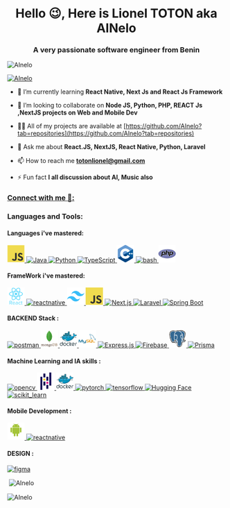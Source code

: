 <h1 align="center">Hello 😉, Here is Lionel TOTON aka AINelo</h1> 
<h3 align="center">A very passionate software engineer from Benin</h3>

<p align="left"> <img src="https://komarev.com/ghpvc/?username=AInelo&label=Profile%20views&color=0e75b6&style=flat" alt="AInelo" /> </p>

<p align="left"> <a href="https://github.com/ryo-ma/github-profile-trophy"><img src="https://github-profile-trophy.vercel.app/?username=AInelo" alt="AInelo" /></a> </p>

- 🌱 I’m currently learning **React Native, Next Js and React Js Framework**

- 👯 I’m looking to collaborate on **Node JS, Python, PHP, REACT Js ,NextJS projects on Web and Mobile Dev**

- 👨‍💻 All of my projects are available at [https://github.com/AInelo?tab=repositories](https://github.com/AInelo?tab=repositories)

- 💬 Ask me about **React.JS, NextJS, React Native, Python, Laravel**

- 📫 How to reach me **totonlionel@gmail.com**

- ⚡ Fun fact **I all discussion about AI, Music also**

<a href="https://wa.me/22996769716"> <h3 href="https://wa.me/22996769716" align="left">Connect with me 🫡:</h3> </a> 
<p align="left">
</p>
<h3 align="left">Languages and Tools:</h3>


<h4 align="left">Languages i've mastered:</h4>
<p align="left">
    <a href="https://developer.mozilla.org/en-US/docs/Web/JavaScript" target="_blank" rel="noreferrer">
        <img src="https://raw.githubusercontent.com/devicons/devicon/master/icons/javascript/javascript-original.svg" alt="JavaScript" width="40" height="40" />
    </a>
    <a href="https://www.java.com/" target="_blank" rel="noreferrer">
        <img src="https://www.vectorlogo.zone/logos/java/java-icon.svg" alt="Java" width="40" height="40" />
    </a>
    <a href="https://www.python.org/" target="_blank" rel="noreferrer">
        <img src="https://www.vectorlogo.zone/logos/python/python-icon.svg" alt="Python" width="40" height="40" />
    </a>
    <a href="https://www.typescriptlang.org/" target="_blank" rel="noreferrer">
        <img src="https://www.vectorlogo.zone/logos/typescriptlang/typescriptlang-icon.svg" alt="TypeScript" width="40" height="40" />
    </a>
    <a href="https://isocpp.org/" target="_blank" rel="noreferrer">
        <img src="https://raw.githubusercontent.com/devicons/devicon/master/icons/cplusplus/cplusplus-original.svg" alt="C++" width="40" height="40" />
    </a>
    <a href="https://www.gnu.org/software/bash/" target="_blank" rel="noreferrer">
        <img src="https://www.vectorlogo.zone/logos/gnu_bash/gnu_bash-icon.svg" alt="bash" width="40" height="40" />
    </a>
    <a href="https://www.php.net/" target="_blank" rel="noreferrer">
        <img src="https://raw.githubusercontent.com/devicons/devicon/master/icons/php/php-original.svg" alt="PHP" width="40" height="40" />
    </a>
</p>


<h4 align="left">FrameWork i've mastered:</h4>
<p align="left">
    <a href="https://reactjs.org/" target="_blank" rel="noreferrer"> 
        <img src="https://raw.githubusercontent.com/devicons/devicon/master/icons/react/react-original-wordmark.svg"
            alt="react" width="40" height="40" /> 
    </a> 
    <a href="https://reactnative.dev/" target="_blank" rel="noreferrer"> 
        <img src="https://reactnative.dev/img/header_logo.svg" alt="reactnative" width="40"
            height="40" /> 
    </a>
    <a href="https://tailwindcss.com/" target="_blank" rel="noreferrer">
        <img src="https://raw.githubusercontent.com/devicons/devicon/master/icons/tailwindcss/tailwindcss-original.svg" alt="Tailwind CSS" width="40" height="40" />
    </a>
    <a href="https://developer.mozilla.org/en-US/docs/Web/JavaScript" target="_blank" rel="noreferrer">
        <img src="https://raw.githubusercontent.com/voodootikigod/logo.js/master/js.png" alt="Vanilla JS" width="40" height="40" />
    </a>
    <a href="https://nextjs.org/" target="_blank" rel="noreferrer">
        <img src="https://iconape.com/wp-content/files/gm/82643/svg/next-js.svg" alt="Next.js" width="40" height="40" />
    </a>
    <a href="https://laravel.com/" target="_blank" rel="noreferrer">
        <img src="https://upload.wikimedia.org/wikipedia/commons/9/9a/Laravel.svg" alt="Laravel" width="40" height="40" />
    </a>
    <a href="https://spring.io/projects/spring-boot" target="_blank" rel="noreferrer">
        <img src="https://www.vectorlogo.zone/logos/springio/springio-icon.svg" alt="Spring Boot" width="40" height="40" />
    </a>
</p>

<h4 align="left">BACKEND Stack :</h4>
<p align="left">
     <a href="https://postman.com" target="_blank"
        rel="noreferrer"> 
        <img src="https://www.vectorlogo.zone/logos/getpostman/getpostman-icon.svg" alt="postman"
            width="40" height="40" /> 
    </a>
    <a href="https://www.mongodb.com/" target="_blank" rel="noreferrer"> 
        <img
            src="https://raw.githubusercontent.com/devicons/devicon/master/icons/mongodb/mongodb-original-wordmark.svg"
            alt="mongodb" width="40" height="40" /> 
    </a>
    <a href="https://www.docker.com/" target="_blank" rel="noreferrer"> 
        <img src="https://raw.githubusercontent.com/devicons/devicon/master/icons/docker/docker-original-wordmark.svg" alt="docker" width="40" height="40"/> 
    </a>
    <a href="https://www.mysql.com/" target="_blank"
        rel="noreferrer"> 
        <img
            src="https://raw.githubusercontent.com/devicons/devicon/master/icons/mysql/mysql-original-wordmark.svg"
            alt="mysql" width="40" height="40" /> 
    </a>
    <a href="https://expressjs.com/" target="_blank" rel="noreferrer">
        <img src="https://upload.wikimedia.org/wikipedia/commons/6/64/Expressjs.png" alt="Express.js" width="40" height="40" />
    </a>
    <a href="https://firebase.google.com/" target="_blank" rel="noreferrer">
        <img src="https://www.vectorlogo.zone/logos/firebase/firebase-icon.svg" alt="Firebase" width="40" height="40" />
    </a>
    <a href="https://www.postgresql.org/" target="_blank" rel="noreferrer">
        <img src="https://raw.githubusercontent.com/devicons/devicon/master/icons/postgresql/postgresql-original.svg" alt="PostgreSQL" width="40" height="40" />
    </a>
    <a href="https://www.prisma.io/" target="_blank" rel="noreferrer">
        <img src="https://avatars.githubusercontent.com/u/17219288?s=200&v=4" alt="Prisma" width="40" height="40" />
    </a>
</p>

<h4 align="left">Machine Learning and IA skills :</h4>
<p align="left">
    <a href="https://opencv.org/" target="_blank" rel="noreferrer"> 
        <img
            src="https://www.vectorlogo.zone/logos/opencv/opencv-icon.svg" alt="opencv" width="40" height="40" /> 
    </a>
    <a href="https://pandas.pydata.org/" target="_blank" rel="noreferrer"> 
        <img
            src="https://raw.githubusercontent.com/devicons/devicon/2ae2a900d2f041da66e950e4d48052658d850630/icons/pandas/pandas-original.svg"
            alt="pandas" width="40" height="40" /> 
    </a>
    <a href="https://www.docker.com/" target="_blank" rel="noreferrer"> 
        <img src="https://raw.githubusercontent.com/devicons/devicon/master/icons/docker/docker-original-wordmark.svg" alt="docker" width="40" height="40"/> 
    </a>
     <a href="https://pytorch.org/" target="_blank" rel="noreferrer">
        <img src="https://www.vectorlogo.zone/logos/pytorch/pytorch-icon.svg" alt="pytorch" width="40" height="40" />
    </a> 
    <a
        href="https://www.tensorflow.org" target="_blank" rel="noreferrer"> 
        <img
            src="https://www.vectorlogo.zone/logos/tensorflow/tensorflow-icon.svg" alt="tensorflow" width="40"
            height="40" /> 
    </a> 
    <a href="https://huggingface.co/" target="_blank" rel="noreferrer">
        <img src="https://cdn-lfs.huggingface.co/repos/96/a2/96a2c8468c1546e660ac2609e49404b8588fcf5a748761fa72c154b2836b4c83/942cad1ccda905ac5a659dfd2d78b344fccfb84a8a3ac3721e08f488205638a0?response-content-disposition=inline%3B+filename*%3DUTF-8%27%27hf-logo.svg%3B+filename%3D%22hf-logo.svg%22%3B&response-content-type=image%2Fsvg%2Bxml&Expires=1723067686&Policy=eyJTdGF0ZW1lbnQiOlt7IkNvbmRpdGlvbiI6eyJEYXRlTGVzc1RoYW4iOnsiQVdTOkVwb2NoVGltZSI6MTcyMzA2NzY4Nn19LCJSZXNvdXJjZSI6Imh0dHBzOi8vY2RuLWxmcy5odWdnaW5nZmFjZS5jby9yZXBvcy85Ni9hMi85NmEyYzg0NjhjMTU0NmU2NjBhYzI2MDllNDk0MDRiODU4OGZjZjVhNzQ4NzYxZmE3MmMxNTRiMjgzNmI0YzgzLzk0MmNhZDFjY2RhOTA1YWM1YTY1OWRmZDJkNzhiMzQ0ZmNjZmI4NGE4YTNhYzM3MjFlMDhmNDg4MjA1NjM4YTA%7EcmVzcG9uc2UtY29udGVudC1kaXNwb3NpdGlvbj0qJnJlc3BvbnNlLWNvbnRlbnQtdHlwZT0qIn1dfQ__&Signature=lwz6vzB6PVMTVpVdTabl8dvlmGYBHkuCRDdMhXrmov8vpGCMI13XlAjFk8ovvEXrhU565x4JPgXAWD1n6K3JyPzPxZBwmBAe7%7EtlsHiwGNdO2VQsoNZELkATp3R0J7yFhvmWVMhY4CQXPPtCBt9L%7EIkcULCCh1epH73Kb8oqlQZeFt7oLzgpm75yb%7EUaR0MzIU6s63JevWaB8NaHB-F2k9LYPH1agT1vCqlg6x9-rArpFp6QDTpzoLMJRU5bF0d%7EqRi1nhjPEUOZTydREpvjuuCUGWO7FFxo%7EQOXqkHu5%7E3S0Vw27vQ7vWWs6eu5ngxsK8GpcDvTrVpbbB4nXYAgGQ__&Key-Pair-Id=K3ESJI6DHPFC7" alt="Hugging Face" width="40" height="40" />
    </a>
    <a href="https://scikit-learn.org/" target="_blank" rel="noreferrer"> 
        <img
            src="https://upload.wikimedia.org/wikipedia/commons/0/05/Scikit_learn_logo_small.svg" alt="scikit_learn"
            width="40" height="40" /> 
    </a>
</p>

<h4 align="left">Mobile Development :</h4>
<p align="left">
    <a href="https://developer.android.com" target="_blank" rel="noreferrer"> 
        <img src="https://raw.githubusercontent.com/devicons/devicon/master/icons/android/android-original-wordmark.svg" alt="android" width="40" height="40"/> 
    </a>
    <a href="https://reactnative.dev/" target="_blank" rel="noreferrer"> 
        <img src="https://reactnative.dev/img/header_logo.svg" alt="reactnative" width="40"
            height="40" /> 
    </a>
</p>

<h4 align="left">DESIGN :</h4>
<p align="left">
    <a href="https://www.figma.com/" target="_blank" rel="noreferrer">
        <img src="https://www.vectorlogo.zone/logos/figma/figma-icon.svg" alt="figma" width="40" height="40" />
    </a>
</p>
<!--- <p><img align="left" src="https://github-readme-stats.vercel.app/api/top-langs?username=AInelo&show_icons=true&locale=en&layout=compact" alt="AInelo" /></p> --->

<p>&nbsp;<img align="center" src="https://github-readme-stats.vercel.app/api?username=AInelo&show_icons=true&locale=en" alt="AInelo" /></p>

<p><img align="center" src="https://github-readme-streak-stats.herokuapp.com/?user=AInelo&" alt="AInelo" /></p>
